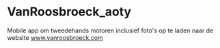 # VanRoosbroeck_aoty
Mobile app om tweedehands motoren inclusief foto's op te laden naar de website www.vanroosbroeck.com
